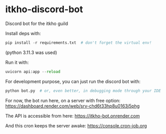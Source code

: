 # itkho-discord-bot
Discord bot for the itkho guild

Install deps with: 
```py
pip install -r requirements.txt  # don't forget the virtual env!
```
(python 3.11.3 was used)

Run it with:
```py
uvicorn api:app --reload
```

For development purpose, you can just run the discord bot with:
```py
python bot.py  # or, even better, in debugging mode through your IDE
```

For now, the bot run here, on a server with free option: https://dashboard.render.com/web/srv-chd6t33hp8u0163j5phg

The API is accessible from here: https://itkho-bot.onrender.com

And this cron keeps the server awake: https://console.cron-job.org
